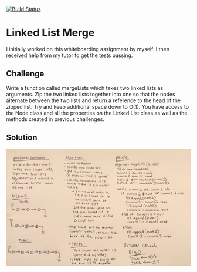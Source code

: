 [![Build Status](https://www.travis-ci.com/ashley-breunich/data-structures-and-algorithms.svg?branch=master)](https://www.travis-ci.com/ashley-breunich/data-structures-and-algorithms)

# Linked List Merge
I initially worked on this whiteboarding assignment by myself. I then received help from my tutor to get the tests passing. 

## Challenge
Write a function called mergeLists which takes two linked lists as arguments. Zip the two linked lists together into one so that the nodes alternate between the two lists and return a reference to the head of the zipped list. Try and keep additional space down to O(1). You have access to the Node class and all the properties on the Linked List class as well as the methods created in previous challenges.

## Solution
![White Board Solution](assets/ll-merge.jpg)